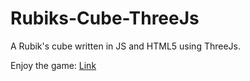 # Rubiks-Cube-ThreeJs
A Rubik's cube written in JS and HTML5 using ThreeJs.

Enjoy the game: <a href="https://enochwong3111.github.io/Rubiks-Cube-ThreeJs/">Link</a>

